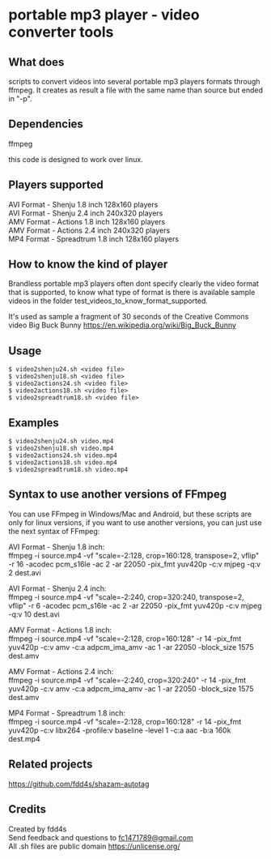 # portable mp3 player - video converter tools

## What does

scripts to convert videos into several portable mp3 players formats through ffmpeg. It creates as result a file with the same name than source but ended in "-p".

## Dependencies

ffmpeg

this code is designed to work over linux.

## Players supported

AVI Format - Shenju 1.8 inch 128x160 players  
AVI Format - Shenju 2.4 inch 240x320 players  
AMV Format - Actions 1.8 inch 128x160 players  
AMV Format - Actions 2.4 inch 240x320 players  
MP4 Format - Spreadtrum 1.8 inch 128x160 players  

## How to know the kind of player

Brandless portable mp3 players often dont specify clearly the video format that is supported, to know what type of format is there is available sample videos in the folder test_videos_to_know_format_supported.

It's used as sample a fragment of 30 seconds of the Creative Commons video Big Buck Bunny https://en.wikipedia.org/wiki/Big_Buck_Bunny

## Usage

    $ video2shenju24.sh <video file>
    $ video2shenju18.sh <video file>
    $ video2actions24.sh <video file>
    $ video2actions18.sh <video file>
    $ video2spreadtrum18.sh <video file>

## Examples

    $ video2shenju24.sh video.mp4
    $ video2shenju18.sh video.mp4
    $ video2actions24.sh video.mp4
    $ video2actions18.sh video.mp4
    $ video2spreadtrum18.sh video.mp4

## Syntax to use another versions of FFmpeg

You can use FFmpeg in Windows/Mac and Android, but these scripts are only for linux versions, if you want to use another versions, you can just use the next syntax of FFmpeg:  

AVI Format - Shenju 1.8 inch:  
ffmpeg -i source.mp4 -vf "scale=-2:128, crop=160:128, transpose=2, vflip" -r 16 -acodec pcm_s16le -ac 2 -ar 22050 -pix_fmt yuv420p -c:v mjpeg -q:v 2 dest.avi  
  
AVI Format - Shenju 2.4 inch:  
ffmpeg -i source.mp4 -vf "scale=-2:240, crop=320:240, transpose=2, vflip" -r 6 -acodec pcm_s16le -ac 2 -ar 22050 -pix_fmt yuv420p -c:v mjpeg -q:v 10 dest.avi  
  
AMV Format - Actions 1.8 inch:  
ffmpeg -i source.mp4 -vf "scale=-2:128, crop=160:128" -r 14 -pix_fmt yuv420p -c:v amv -c:a adpcm_ima_amv -ac 1 -ar 22050 -block_size 1575 dest.amv  
  
AMV Format - Actions 2.4 inch:  
ffmpeg -i source.mp4 -vf "scale=-2:240, crop=320:240" -r 14 -pix_fmt yuv420p -c:v amv -c:a adpcm_ima_amv -ac 1 -ar 22050 -block_size 1575 dest.amv  
  
MP4 Format - Spreadtrum 1.8 inch:  
ffmpeg -i source.mp4 -vf "scale=-2:128, crop=160:128" -r 14 -pix_fmt yuv420p -c:v libx264 -profile:v baseline -level 1 -c:a aac -b:a 160k dest.mp4  

## Related projects

https://github.com/fdd4s/shazam-autotag

## Credits

Created by fdd4s  
Send feedback and questions to fc1471789@gmail.com  
All .sh files are public domain https://unlicense.org/  

